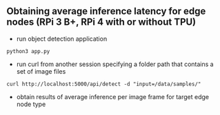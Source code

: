 ## Obtaining average inference latency for edge nodes (RPi 3 B+, RPi 4 with or without TPU)

* run object detection application
~~~
python3 app.py
~~~
* run curl from another session specifying a folder path that contains a set of image files
~~~
curl http://localhost:5000/api/detect -d "input=/data/samples/" 
~~~
* obtain results of average inference per image frame for target edge node type 

